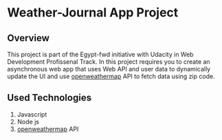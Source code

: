 # Weather-Journal App Project

## Overview
This project is part of the Egypt-fwd initiative with Udacity in Web Development Profissenal Track.
In this project requires you to create an asynchronous web app that uses Web API and user data to dynamically update the UI and use [openweathermap](https://home.openweathermap.org/) API to fetch data using zip code. 

## Used Technologies
1. Javascript
2. Node js
3. [openweathermap](https://home.openweathermap.org/) API
